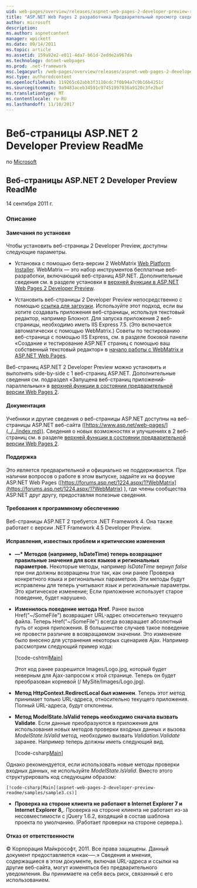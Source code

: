```yaml
---
uid: web-pages/overview/releases/aspnet-web-pages-2-developer-preview-readme
title: "ASP.NET Web Pages 2 разработчика Предварительный просмотр сведений | Документы Microsoft"
author: microsoft
description: 
ms.author: aspnetcontent
manager: wpickett
ms.date: 09/14/2011
ms.topic: article
ms.assetid: 159a92e2-e011-4da7-b61d-2edde2a967da
ms.technology: dotnet-webpages
ms.prod: .net-framework
msc.legacyurl: /web-pages/overview/releases/aspnet-web-pages-2-developer-preview-readme
msc.type: authoredcontent
ms.openlocfilehash: 119265c62abb3f3110cdc7f0b94a7c9b16b4251c
ms.sourcegitcommit: 9a9483aceb34591c97451997036a9120c3fe2baf
ms.translationtype: MT
ms.contentlocale: ru-RU
ms.lasthandoff: 11/10/2017
---
```

<a name="aspnet-web-pages-2-developer-preview-readme"></a>Веб-страницы ASP.NET 2 Developer Preview ReadMe
====================
по [Microsoft](https://github.com/microsoft)

## <a name="aspnet-web-pages-2-developer-preview-readme"></a>Веб-страницы ASP.NET 2 Developer Preview ReadMe

14 сентября 2011 г.

### <a name="contents"></a>Описание

#### <a id="_Toc303701284"></a>Замечания по установке

Чтобы установить веб-страницы 2 Developer Preview, доступны следующие параметры.

- Установка с помощью бета-версии 2 WebMatrix [Web Platform Installer](https://go.microsoft.com/fwlink/?LinkId=226883). WebMatrix — это набор инструментов бесплатные веб-разработки, включающий веб-страниц ASP.NET. Дополнительные сведения см. в разделе установки в [верхней функции в ASP.NET Web Pages 2 Developer Preview](https://go.microsoft.com/fwlink/?LinkID=227824).

- Установить веб-страницы 2 Developer Preview непосредственно с помощью [ссылка для загрузки](https://go.microsoft.com/fwlink/?LinkID=226335). Используйте этот подход, если вы хотите создавать приложения веб-страницы, используя текстовый редактор, например Блокнот. Для запуска приложения 2 веб-страницы, необходимо иметь IIS Express 7.5. (Это включается автоматически с помощью WebMatrix.) Советы по тестированию веб-страница с помощью IIS Express, см. в разделе боковой панели «Создание и тестирование ASP.NET страниц с помощью ваш собственный текстовый редактор» в [начало работы с WebMatrix и ASP.NET Web Pages](https://go.microsoft.com/fwlink/?LinkId=202889).

Веб-страниц ASP.NET 2 Developer Preview можно установить и выполнять side-by-side с 1 веб-страниц ASP.NET. <a id="a"></a>Дополнительные сведения см. подраздел «Запущена веб-страниц приложений-параллельных» в [верхней функции в состоянии предварительной версии Web Pages 2](https://go.microsoft.com/fwlink/?LinkID=227824).

#### <a id="_Toc303701285"></a>Документация

Учебники и другие сведения о веб-страницы ASP.NET доступны на веб-страницы ASP.NET веб-сайта ([https://www.asp.net/web-pages/](../../index.md)). Сведения о новых возможностях и улучшениях в 2 веб-страниц см. в разделе [верхней функции в состоянии предварительной версии Web Pages 2](https://go.microsoft.com/fwlink/?LinkID=227824).

#### <a id="_Toc303701286"></a>Поддержка

<a id="_Toc209852135"></a><a id="_Toc255833657"></a>Это является предварительной и официально не поддерживается. При наличии вопросов о работе в этом выпуске, задайте их на форуме ASP.NET Web Pages ([https://forums.asp.net/1224.aspx/1?WebMatrix](https://forums.asp.net/1224.aspx/1?WebMatrix) ), где члены сообщества ASP.NET друг другу, предоставляя полезные сведения.

#### <a id="_Toc303701287"></a>Требования к программному обеспечению

Веб-страницы ASP.NET 2 требуется .NET Framework 4. Она также работает с версии .NET Framework 4.5 Developer Preview.

<a id="_Toc303701288"></a><a id="_Breaking_Changes"></a>

#### <a name="fixes-known-issues-and-breaking-changes"></a>Исправления, известных проблем и критические изменения

<a id="_Toc224729061"></a><a id="_Toc238051347"></a>

- **—\* Методов (например, IsDateTime) теперь возвращают правильные значения для всех языков и региональных параметров.** Некоторые методы, например *IsDateTime* вернул *false* при они должны возвращены *true* так, как они ранее Проверка конкретного языка и региональных параметров. Эти методы будут исправлены для теперь учитывают язык и региональные параметры. Это критическое изменение; Если приложение использует старое поведение, будет нарушено.
- **Изменилось поведение метода Href.** Ранее вызов Href("~/SomeFile") возвращает URL-адрес относительно текущего файла. Теперь Href("~/SomeFile") всегда возвращает абсолютный путь от корня приложения. В большинстве случаев такое поведение не провести различие в возвращаемом значении. Это изменение было внесено для устранения некоторых сценариев Ajax. Например рассмотрим следующий пример кода: 

    [!code-cshtml[Main](aspnet-web-pages-2-developer-preview-readme/samples/sample1.cshtml)]

    Этот код ранее разрешится Images/Logo.jpg, который будет неверным для Ajax-запросом к этой странице. Теперь он будет преобразован корневой (/ MySite/Images/Logo.jpg).
- **Метод HttpContext.RedirectLocal был изменен**. Теперь этот метод принимает только URL-адреса, относительно текущего приложения. Полный URL-адреса, будут отклонены.
- **Метод ModelState.IsValid теперь необходимо сначала вызвать Validate**. Если данные преобразуются в приложения для использования новых методов проверки входных данных и вызова *ModelState.IsValid* метод, необходимо вызвать *Validation.Validate* заранее. Например теперь должны иметь следующий вид. 

    [!code-csharp[Main](aspnet-web-pages-2-developer-preview-readme/samples/sample2.cs)]

 Однако рекомендуется, если использовать новые методы проверки входных данных, не используйте *ModelState.IsValid*. Вместо этого структурировать код следующим образом: 

    [!code-csharp[Main](aspnet-web-pages-2-developer-preview-readme/samples/sample3.cs)]
- **Проверка на стороне клиента не работают в Internet Explorer 7 и Internet Explorer 8,**. Проверка на стороне клиента не работает из-за несовместимости с jQuery 1.6.2, входящий в состав шаблона проекта по умолчанию. (Работает проверки на стороне сервера.).

#### <a id="_Toc303701289"></a>Отказ от ответственности

© Корпорация Майкрософт, 2011. Все права защищены. Данный документ предоставляется «как-—.» Сведения и мнения, содержащиеся в этом документе, включая URL-адреса и ссылки на другие веб-сайта, могут изменяться без предварительного уведомления. Вы принимаете на себя весь риск, связанный с его использованием.

